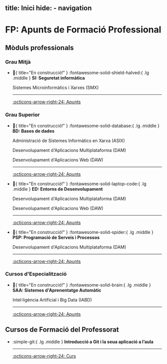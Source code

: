 title: Inici
hide:
    - navigation
---
# FP: Apunts de Formació Professional
## Mòduls professionals

### Grau Mitjà

<div class="grid cards" markdown>

-   :construction:{ title="En construcció!" } :fontawesome-solid-shield-halved:{ .lg .middle } __SI: Seguretat informàtica__ 

    Sistemes Microinformàtics i Xarxes (SMX)

    ---

    [:octicons-arrow-right-24: Apunts](../smx-si/)

</div>

### Grau Superior

<div class="grid cards" markdown>

-   :construction:{ title="En construcció!" } :fontawesome-solid-database:{ .lg .middle } __BD: Bases de dades__ 

    Administració de Sistemes Informàtics en Xarxa (ASIX)

    Desenvolupament d'Aplicacions Multiplataforma (DAM)

    Desenvolupament d'Aplicacions Web (DAW)

    ---

    [:octicons-arrow-right-24: Apunts](../bd/)


-   :construction:{ title="En construcció!" } :fontawesome-solid-laptop-code:{ .lg .middle } __ED: Entorns de Desenvolupament__ 

    Desenvolupament d'Aplicacions Multiplataforma (DAM)

    Desenvolupament d'Aplicacions Web (DAW)

    ---

    [:octicons-arrow-right-24: Apunts](../daw-ed/)


-   :construction:{ title="En construcció!" } :fontawesome-solid-spider:{ .lg .middle } __PSP: Programació de Serveis i Processos__

    Desenvolupament d'Aplicacions Multiplataforma (DAM)

    ---

    [:octicons-arrow-right-24: Apunts](../dam-psp/)

</div>

### Cursos d'Especialització

<div class="grid cards" markdown>

-   :construction:{ title="En construcció!" } :fontawesome-solid-brain:{ .lg .middle } __SAA: Sistemes d'Aprenentatge Automàtic__

    Intel·ligència Artificial i Big Data (IABD)

    ---

    [:octicons-arrow-right-24: Apunts](../iabd-saa/)

</div>

## Cursos de Formació del Professorat
<div class="grid cards" markdown>

-   :simple-git:{ .lg .middle } __Introducció a Git i la seua aplicació a l’aula__

    ---

    [:octicons-arrow-right-24: Curs](../curs-git/)

</div>
